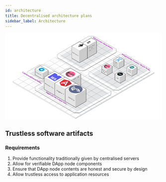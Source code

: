 ```yaml
---
id: architecture
title: Decentralised architecture plans
sidebar_label: Architecture
---
```




![Architecture](assets/architecture/overview.png)


## Trustless software artifacts


### Requirements
1. Provide functionality traditionally given by centralised servers 
1. Allow for verifiable DApp node components
1. Ensure that DApp node contents are honest and secure by design
1. Allow trustless access to application resources


<!-- ### DApp node contents validation 
- Some lookup against checksum of architecture
- Incentivised to maintain correct data and provide honest storage as outlined in [the DAO](dao.md)
- Validate contents of a single Docker container to reduce the overhead



### Additional
DApp nodes must
> provide a minimum level of bandwidth and storage to the network, being responsible for pinning data and storing files on decentralised db

> After the investor is able to meet the purchase and other requirements, he is granted access to a full node, and then he can start thinking of the profits. -->
